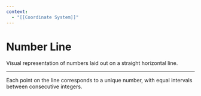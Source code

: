 ```yaml
---
context:
  - "[[Coordinate System]]"
---
```


# Number Line

Visual representation of numbers laid out on a straight horizontal line.

---

Each point on the line corresponds to a unique number, with equal intervals between consecutive integers.
